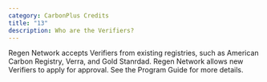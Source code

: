 ```yaml
---
category: CarbonPlus Credits
title: "13"
description: Who are the Verifiers?
---
```

Regen Network accepts Verifiers from existing registries, such as American Carbon Registry, Verra, and Gold Stanrdad. Regen Network allows new Verifiers to apply for approval. See the Program Guide for more details.